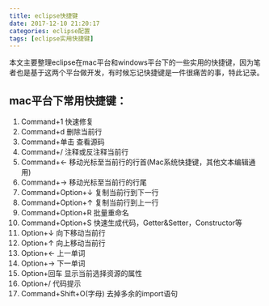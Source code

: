 ```yaml
---
title: eclipse快捷键
date: 2017-12-10 21:20:17
categories: eclipse配置
tags: [eclipse实用快捷键]
---
```


本文主要整理eclipse在mac平台和windows平台下的一些实用的快捷键，因为笔者也是基于这两个平台做开发，有时候忘记快捷键是一件很痛苦的事，特此记录。

<!-- more -->

## mac平台下常用快捷键：

1. Command+1 快速修复
2. Command+d 删除当前行
3. Command+单击 查看源码
4. Command+/ 注释或反注释当前行
5. Command+← 移动光标至当前行的行首(Mac系统快捷键，其他文本编辑通用)
6. Command+→ 移动光标至当前行的行尾
7. Command+Option+↓ 复制当前行到下一行
8. Command+Option+↑ 复制当前行到上一行
9. Command+Option+R 批量重命名
10. Command+Option+S 快速生成代码，Getter&Setter，Constructor等
11. Option+↓ 向下移动当前行
12. Option+↑ 向上移动当前行
13. Option+← 上一单词
14. Option+→ 下一单词
15. Option+回车 显示当前选择资源的属性
16. Option+/ 代码提示
17. Command+Shift+O(字母) 去掉多余的import语句
